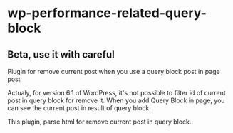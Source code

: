 # wp-performance-related-query-block

## Beta, use it with careful

Plugin for remove current post when you use a query block post in page post

Actualy, for version 6.1 of WordPress, it's not possible to filter id of current post in query block for remove it.
When you add Query Block in page, you can see the current post in result of query block.

This plugin, parse html for remove current post in query block.

